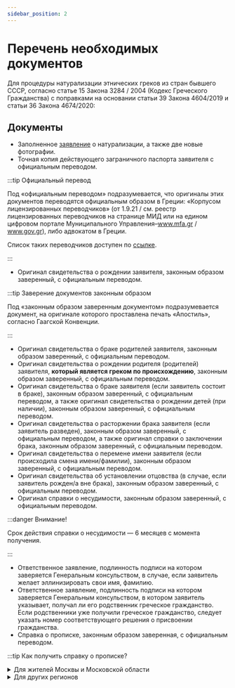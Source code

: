```yaml
---
sidebar_position: 2
---
```


# Перечень необходимых документов
Для процедуры натурализации этнических греков из стран бывшего СССР, согласно статье 15 Закона 3284 / 2004 (Кодекс Греческого Гражданства) с поправками на основании статьи 39 Закона  4604/2019 и статьи 36 Закона  4674/2020:

## Документы
- Заполненное [заявление](https://www.mfa.gr/russia/images/stories/services/docs/aitisi_politografisis_15_par1.docx) о натурализации, а также две новые фотографии.
- Точная копия действующего заграничного паспорта заявителя с официальным переводом.

:::tip Официальный перевод

Под «официальным переводом» подразумевается, что оригиналы этих документов переводятся официальным образом в Греции: «Корпусом лицензированных переводчиков» (от 1.9.21 / см. реестр лицензированных переводчиков на странице МИД или на едином цифровом портале Муниципального Управления–www.mfa.gr / www.gov.gr), либо адвокатом в Греции.

Список таких переводчиков доступен по [ссылке](../more-info/lawyers.md).

:::
- Оригинал свидетельства о рождении заявителя, законным образом заверенный, с официальным переводом.

:::tip Заверение документов законным образом

Под «законным образом заверенным документом» подразумевается документ, на оригинале которого проставлена печать «Апостиль», согласно Гаагской Конвенции.

:::

- Оригинал свидетельства о браке родителей заявителя, законным образом заверенный, с официальным переводом.
- Оригинал свидетельства о рождении  родителя (родителей)  заявителя, **который является греком по происхождению**, законным образом заверенный, с официальным переводом.
- Оригинал свидетельства о браке заявителя (если заявитель состоит в браке), законным образом заверенный, с официальным переводом, а также оригинал свидетельства о рождении детей (при наличии), законным образом заверенный, с официальным переводом.
- Оригинал свидетельства о расторжении брака заявителя (если заявитель разведен), законным образом заверенный, с официальным переводом, а также оригинал справки  о заключении брака, законным образом заверенный, с официальным переводом.
- Оригинал свидетельства о перемене имени заявителя (если происходила смена имени/фамилии), законным образом заверенный, с официальным переводом.
- Оригинал свидетельства об установлении отцовства (в случае, если заявитель рожден/а вне брака), законным образом заверенный, с официальным переводом.
- Оригинал справки о несудимости, законным образом заверенный, с официальным переводом.

:::danger Внимание!

Срок действия справки о несудимости — 6 месяцев с момента получения.

:::

- Ответственное заявление, подлинность подписи на котором заверяется Генеральным консульством, в случае, если заявитель желает эллинизировать свои имя, фамилию.
- Ответственное заявление, подлинность подписи на котором заверяется Генеральным консульством, в котором заявитель указывает, получал ли его родственник греческое гражданство. Если родственники уже получили греческое гражданство, следует указать номер соответcтвующего решения о присвоении гражданства. 
- Справка о прописке,  законным образом заверенная, с официальным переводом.

:::tip Как получить справку о прописке? 

<details>
  <summary>Для жителей Москвы и Московской области</summary>
  <div>
    <div>
    Жители Москвы и Московской области могут заказать справку через <a href="https://www.mos.ru/pgu/ru/application/guis/77240201/">портал mos.ru</a> или  <a href="https://uslugi.mosreg.ru/services/21787">Госуслуги Московской области</a>. <br /> После получения "Выписки из домовой книги" в МФЦ там же на неё ставится печать Апостиль.
    </div>
    <br/>
  </div>
</details>

<details>
      <summary>
        Для других регионов
      </summary>
      <div>
        1. Закажите адресную справку на портале <a href="https://www.gosuslugi.ru/16187/4">Госуслуги</a> <br /> 2. Сделайте нотариально-заверенную копию у любого нотариуса (от 100 до 500₽). Обратите внимание, что нотариус должен напечатать текст удостоверительной надписи, а не поставить печать. <br /> 3. Поставьте Апостиль на нотариально-заверенную копию в Министерстве Юстиции вашего региона <br /> 4. Отправьте справку для перевода <a href="../../docs/more-info/lawyers">переводчику</a>
        
      </div>
    </details>
:::

## Контакты Греческих консульств в России
### Генеральное консульство Греции в Москве
- **Телефон:** +7 495 539 38 48 или 49 (Консульский отдел) / +7 495 539 38 40 (Основной номер)
- **Электронная почта:** grgencon-ithageneia.mow@mfa.gr
- **Консульский округ:**  Республика Алтай, Республика Башкортостан, Республика Бурятия, Республика Дагестан, Республика Ингушетия, Республика Калмыкия, Республика Коми, Республика Марий Эл, Республика Мордовия, Республика Саха (Якутия), Республика Татарстан, Республика Тыва, Удмуртская Республика, Республика Хакасия, Чеченская Республика, Чувашская Республика-Чувашия; Алтайский край, Забайкальский край, Камчатский край, Красноярский край, Пермский край, Приморский край, Хабаровский край; Амурская область, Астраханская область, Белгородская область, Брянская область, Владимирская область, Волгоградская область, Вологодская область, Воронежская область, Ивановская область, Иркутская область, Калининградская область, Калужская область, Кемеровская область, Кировская область, Костромская область, Курганская область, Курская область, Липецкая область, Магаданская область, Московская область, Нижегородская область, Новосибирская область, Омская область, Оренбургская область, Орловская область, Пензенская область, Рязанская область, Самарская область, Саратовская область, Сахалинская область, Свердловская область, Смоленская область, Тамбовская область, Тверская область, Томская область, Тульская область, Тюменская область, Ульяновская область, Челябинская область, Ярославская область; Москва; Еврейская автономная область; Ненецкий автономный округ, Ханты-Мансийский автономный округ-Югра, Чукотский автономный округ, Ямало-Ненецкий автономный округ.

### Генеральное консульство Греции в Санкт-Петербурге
- **Телефон:** +7 812 334 35 86
- **Электронная почта:** grgencon.spb@mfa.gr
- **Консульский округ:** Санкт-Петербург, Ленинградская, Архангельская, Мурманская, Новгородская и Псковская области, Республика Карелия.

### Генеральное консульство Греции в Новороссийске
- **Телефон:** +7 861 764 64 52
- **Электронная почта:** grgencon.nov@mfa.gr
- **Консульский округ:** Республика Адыгея (Адыгея), Кабардино – Балкарская Республика, Карачаево – Черкесская Республика, Республика Северная Осетия – Алания, Краснодарский и Ставропольский края, а также Ростовская область.

<a
className="button button--secondary button--lg" href="https://www.mfa.gr/russia/ru/services/other-services/poluchieniie-ghrazhdanstva.html">
Актуальная информация на сайте Консульства
</a>